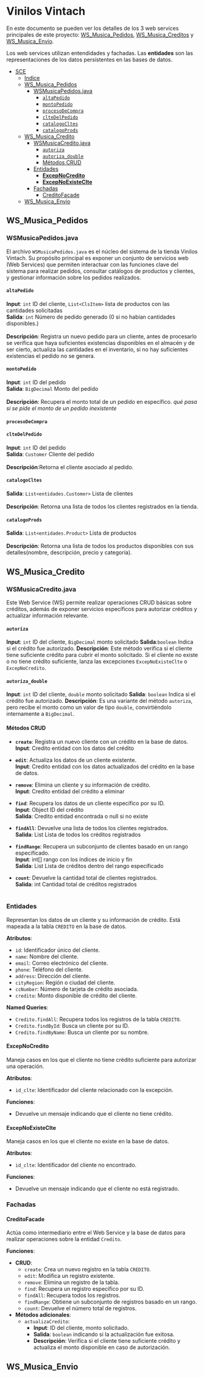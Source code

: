 # Vinilos Vintach

En este documento se pueden ver los detalles de los 3 web services principales de este proyecto: [WS_Musica_Pedidos](#ws_musica_pedidos), [WS_Musica_Creditos](#ws_musica_credito) y [WS_Musica_Envio](#WS_Musica_Envio).

Los web services utilizan entendidades y fachadas. Las **entidades** son las representaciones de los datos persistentes en las bases de datos.

- [SCE](#sce)
  - [Indice](#indice)
  - [WS_Musica_Pedidos](#ws_musica_pedidos)
    - [WSMusicaPedidos.java](#wsmusicapedidosjava)
      - [`altaPedido`](#altapedido)
      - [`montoPedido`](#montopedido)
      - [`procesoDeCompra`](#procesodecompra)
      - [`clteDelPedido`](#cltedelpedido)
      - [`catalogoCltes`](#catalogocltes)
      - [`catalogoProds`](#catalogoprods)
  - [WS_Musica_Credito](#ws_musica_credito)
    - [WSMusicaCredito.java](#wsmusicacreditojava)
      - [`autoriza`](#autoriza)
      - [`autoriza_double`](#autoriza_double)
      - [Métodos CRUD](#métodos-crud)
    - [Entidades](#entidades)
      - [**ExcepNoCredito**](#excepnocredito)
      - [**ExcepNoExisteClte**](#excepnoexisteclte)
    - [Fachadas](#fachadas)
      - [CreditoFacade](#creditofacade)
  - [WS_Musica_Envio](#ws_musica_envio)

## WS_Musica_Pedidos

### WSMusicaPedidos.java

El archivo `WSMusicaPedidos.java` es el núcleo del sistema de la tienda Vinilos Vintach. Su propósito principal es exponer un conjunto de servicios web (Web Services) que permiten interactuar con las funciones clave del sistema para realizar pedidos, consultar catálogos de productos y clientes, y gestionar información sobre los pedidos realizados.

#### `altaPedido`

**Input**: `int` ID del cliente, `List<ClsItem>` lista de productos con las cantidades solicitadas <br>
**Salida**: `int` Número de pedido generado (0 si no habían cantidades disponibles.) <br><br>
**Descripción**: Registra un nuevo pedido para un cliente, antes de procesarlo se verifica que haya suficientes existencias disponibles en el almacén y de ser cierto, actualiza las cantidades en el inventario, si no hay suficientes existencias el pedido no se genera.

#### `montoPedido`

**Input**: `int` ID del pedido <br>
**Salida**: `BigDecimal` Monto del pedido <br><br>
**Descripción**: Recupera el monto total de un pedido en específico.
_qué pasa si se pide el monto de un pedido inexistente_

#### `procesoDeCompra`

#### `clteDelPedido`

**Input**: `int` ID del pedido <br>
**Salida**: `Customer` Cliente del pedido <br><br>
**Descripción**:Retorna el cliente asociado al pedido.

#### `catalogoCltes`

**Salida**: `List<entidades.Customer>` Lista de clientes <br><br>
**Descripción**: Retorna una lista de todos los clientes registrados en la tienda.

#### `catalogoProds`

**Salida**: `List<entidades.Product>` Lista de productos <br><br>
**Descripción**: Retorna una lista de todos los productos disponibles con sus detalles(nombre, descripción, precio y categoría).

## WS_Musica_Credito

### WSMusicaCredito.java

Este Web Service (WS) permite realizar operaciones CRUD básicas sobre créditos, además de exponer servicios específicos para autorizar créditos y actualizar información relevante.

#### `autoriza`

**Input**: `int` ID del cliente, `BigDecimal` monto solicitado
**Salida**:`boolean` Indica si el crédito fue autorizado.
**Descripción**:
Este método verifica si el cliente tiene suficiente crédito para cubrir el monto solicitado. Si el cliente no existe o no tiene crédito suficiente, lanza las excepciones `ExcepNoExisteClte` o `ExcepNoCredito`.

#### `autoriza_double`

**Input**: `int` ID del cliente, `double` monto solicitado
**Salida**: `boolean` Indica si el crédito fue autorizado.
**Descripción**: Es una variante del método `autoriza`, pero recibe el monto como un valor de tipo `double`, convirtiéndolo internamente a `BigDecimal`.

#### Métodos CRUD

- **`create`**: Registra un nuevo cliente con un crédito en la base de datos.
  <br> **Input**: Credito entidad con los datos del crédito

- **`edit`**: Actualiza los datos de un cliente existente.
  <br> **Input**: Credito entidad con los datos actualizados del crédito en la base de datos.

- **`remove`**: Elimina un cliente y su información de crédito.
  <br> **Input**: Credito entidad del crédito a eliminar <br>

- **`find`**: Recupera los datos de un cliente específico por su ID.
  <br> **Input**: Object ID del crédito <br>
  **Salida**: Credito entidad encontrada o null si no existe

- **`findAll`**: Devuelve una lista de todos los clientes registrados.
  <br> **Salida**: List<Credito> Lista de todos los créditos registrados

- **`findRange`**: Recupera un subconjunto de clientes basado en un rango especificado.
  <br> **Input**: int[] rango con los índices de inicio y fin <br>
  **Salida**: List<Credito> Lista de créditos dentro del rango especificado

- **`count`**: Devuelve la cantidad total de clientes registrados.
  <br> **Salida**: int Cantidad total de créditos registrados <br><br>

### Entidades

Representan los datos de un cliente y su información de crédito. Está mapeada a la tabla `CREDITO` en la base de datos.

**Atributos**:

- `id`: Identificador único del cliente.
- `name`: Nombre del cliente.
- `email`: Correo electrónico del cliente.
- `phone`: Teléfono del cliente.
- `address`: Dirección del cliente.
- `cityRegion`: Región o ciudad del cliente.
- `ccNumber`: Número de tarjeta de crédito asociada.
- `credito`: Monto disponible de crédito del cliente.

**Named Queries**:

- `Credito.findAll`: Recupera todos los registros de la tabla `CREDITO`.
- `Credito.findById`: Busca un cliente por su ID.
- `Credito.findByName`: Busca un cliente por su nombre.

#### **ExcepNoCredito**

Maneja casos en los que el cliente no tiene crédito suficiente para autorizar una operación.

**Atributos**:

- `id_clte`: Identificador del cliente relacionado con la excepción.

**Funciones**:

- Devuelve un mensaje indicando que el cliente no tiene crédito.

#### **ExcepNoExisteClte**

Maneja casos en los que el cliente no existe en la base de datos.

**Atributos**:

- `id_clte`: Identificador del cliente no encontrado.

**Funciones**:

- Devuelve un mensaje indicando que el cliente no está registrado.

### Fachadas

#### CreditoFacade

Actúa como intermediario entre el Web Service y la base de datos para realizar operaciones sobre la entidad `Credito`.

**Funciones**:

- **CRUD**:
  - `create`: Crea un nuevo registro en la tabla `CREDITO`.
  - `edit`: Modifica un registro existente.
  - `remove`: Elimina un registro de la tabla.
  - `find`: Recupera un registro específico por su ID.
  - `findAll`: Recupera todos los registros.
  - `findRange`: Obtiene un subconjunto de registros basado en un rango.
  - `count`: Devuelve el número total de registros.
- **Métodos adicionales**:
  - `actualizaCredito`:
    - **Input**: ID del cliente, monto solicitado.
    - **Salida**: `boolean` indicando si la actualización fue exitosa.
    - **Descripción**: Verifica si el cliente tiene suficiente crédito y actualiza el monto disponible en caso de autorización.

## WS_Musica_Envio

